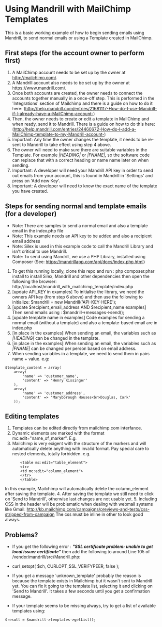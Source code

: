 Using Mandrill with MailChimp Templates
=======================================

This is a basic working example of how to begin sending emails using Mandrill, to send normal emails or using a Template created in MailChimp.

First steps (for the account owner to perform first)
--------------------------------------------

1. A MailChimp account needs to be set up by the owner at http://mailchimp.com/.
2. A Mandrill account also needs to be set up by the owner at https://www.mandrill.com/.
3. Once both accounts are created, the owner needs to connect the accounts together manually in a once-off step. This is performed in the 'Integrations' section of Mailchimp and there is a guide on how to do it here: (http://help.mandrill.com/entries/21681117-How-do-I-use-Mandrill-if-I-already-have-a-MailChimp-account-)
4. Then, the owner needs to create or edit a template in MailChimp and when ready, send it to Mandrill. There is a guide on how to do this here: (http://help.mandrill.com/entries/24460672-How-do-I-add-a-MailChimp-template-to-my-Mandrill-account-)
5. Important: Any time the owner changes the template, it needs to be re-sent to Mandrill to take effect using step 4 above.
6. The owner will need to make sure there are suitable variables in the Template. For example *|HEADING|* or *|FNAME|*, so the software code can replace that with a correct heading or name name later on when sending.
7. Important: A developer will need your Mandrill API key in order to send out emails from your account, this is found in Mandrill in 'Settings' and press on 'Add new Key'.
7. Important: A developer will need to know the exact name of the template you have created.

Steps for sending normal and template emails (for a developer)
----------------------------------------------------------------

* Note: There are samples to send a normal email and also a template email in the index.php file
* Note: This example needs an API key to be added and also a recipient email address
* Note: Silex is used in this example code to call the Mandrill Library and isn't critical to use Mandrill.
* Note: To send using Mandrill, we use a PHP Library, installed using Composer (See: https://mandrillapp.com/api/docs/index.php.html)

1. To get this running locally, clone this repo and run : php composer.phar install to install Silex, Mandrill and other dependencies then open the following the browser: http://localhost/mandrill_with_mailchimp_template/index.php
2. [update API_KEY in examples] To initialise the library, we need the owners API key (from step 6 above) and then use the following to initialize: $mandrill = new Mandrill('API-KEY-HERE');
3. [update $recipient_email_address AND $recipient_name examples] Then send emails using : $mandrill->messages->send();
4. [update template name in examples] Code examples for sending a normal email (without a template) and also a template-based email are in index.php
5. [in place in the examples] When sending an email, the variables such as *|HEADING|* can be changed in the template.
6. [in place in the examples] When sending an email, the variables such as *|FNAME|* can be changed per person based on email address.
7. When sending variables in a template, we need to send them in pairs name + value. e.g:
```
$template_content = array(
    array(
        'name' => 'customer_name',
        'content' => 'Henry Kissinger'
    ),
    array(
        'name' => 'customer_address',
        'content' => 'Maryborough Houses<br>Douglas, Cork'
    ));
```

Editing templates
---------

1. Templates can be edited directly from mailchimp.com interfance.
2. Dynamic elements are marked with the format mc:edit="name_of_marker". E.g. <div class="calendar-month" mc:edit="event_date_month">
3. Mailchimp is very exigent with the structure of the markers and will automatically delete anything with invalid format. Pay special care to nested elements, totally forbidden. e.g. 
```
       <table mc:edit="table_element">
       <tr>
       <td mc:edit="column_element">
       </tr>
       </table>
```
In this example, Mailchimp will automatically delete the column_element after saving the template.
4. After saving the template we still need to click on 'Send to Mandrill', otherwise last changes are not usable yet.
5. Including CSS in the header will be problematic when dealing with webmail systems like Gmail: http://kb.mailchimp.com/campaigns/previews-and-tests/css-stripped-from-campaign The css must be inline in other to look good always.

Problems?
---------

* If you get the following error : ***"SSL certificate problem: unable to get local issuer certificate"*** then add the following to around Line 105 of /vendor/mandrill/src/Mandrill.php:
* curl_setopt( $ch, CURLOPT_SSL_VERIFYPEER, false );

* If you get a message 'unknown_template' probably the reason is because the template exists in Mailchimp but it wasn't sent to Mandrill yet. You can fix it going to the template list, selecting it and clicking on 'Send to Mandrill'. It takes a few seconds until you get a confirmation message.
* If your template seems to be missing always, try to get a list of available templates using:
```
$result = $mandrill->templates->getList();
```


